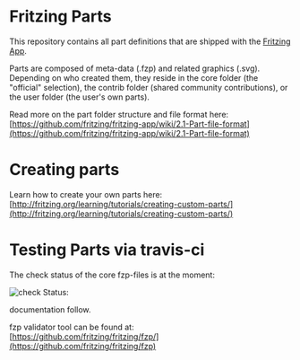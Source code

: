 # Fritzing Parts

This repository contains all part definitions that are shipped with the [Fritzing App](https://github.com/fritzing/fritzing-app).

Parts are composed of meta-data (.fzp) and related graphics (.svg). Depending on who created them, they reside in the core folder (the "official" selection), the contrib folder (shared community contributions), or the user folder (the user's own parts).

Read more on the part folder structure and file format here: [https://github.com/fritzing/fritzing-app/wiki/2.1-Part-file-format](https://github.com/fritzing/fritzing-app/wiki/2.1-Part-file-format)

# Creating parts

Learn how to create your own parts here: [http://fritzing.org/learning/tutorials/creating-custom-parts/](http://fritzing.org/learning/tutorials/creating-custom-parts/)

# Testing Parts via travis-ci

The check status of the core fzp-files is at the moment:  

![check Status:](https://travis-ci.org/fritzing/fritzing-parts.svg?branch=master)


documentation follow. 

fzp validator tool can be found at:  
[https://github.com/fritzing/fritzing/fzp/](https://github.com/fritzing/fritzing/fzp)

